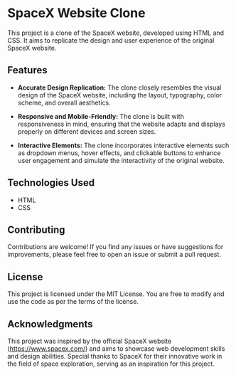 # SpaceX Website Clone

This project is a clone of the SpaceX website, developed using HTML and CSS. It aims to replicate the design and user experience of the original SpaceX website.

## Features

- **Accurate Design Replication:** The clone closely resembles the visual design of the SpaceX website, including the layout, typography, color scheme, and overall aesthetics.

- **Responsive and Mobile-Friendly:** The clone is built with responsiveness in mind, ensuring that the website adapts and displays properly on different devices and screen sizes.

- **Interactive Elements:** The clone incorporates interactive elements such as dropdown menus, hover effects, and clickable buttons to enhance user engagement and simulate the interactivity of the original website.

## Technologies Used

- HTML
- CSS

## Contributing
Contributions are welcome! If you find any issues or have suggestions for improvements, please feel free to open an issue or submit a pull request.

## License
This project is licensed under the MIT License. You are free to modify and use the code as per the terms of the license.

## Acknowledgments
This project was inspired by the official SpaceX website (https://www.spacex.com/) and aims to showcase web development skills and design abilities.
Special thanks to SpaceX for their innovative work in the field of space exploration, serving as an inspiration for this project.

